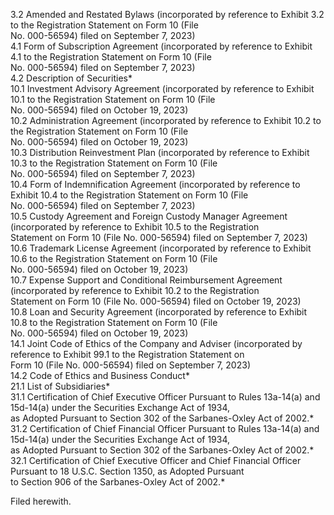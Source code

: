 3.2 Amended and Restated Bylaws (incorporated by reference to Exhibit 3.2 to the Registration Statement on Form 10 (File   
No. 000-56594) filed on September 7, 2023)   
4.1 Form of Subscription Agreement (incorporated by reference to Exhibit 4.1 to the Registration Statement on Form 10 (File   
No. 000-56594) filed on September 7, 2023)   
4.2 Description of Securities\*   
10.1 Investment Advisory Agreement (incorporated by reference to Exhibit 10.1 to the Registration Statement on Form 10 (File   
No. 000-56594) filed on October 19, 2023)   
10.2 Administration Agreement (incorporated by reference to Exhibit 10.2 to the Registration Statement on Form 10 (File   
No. 000-56594) filed on October 19, 2023)   
10.3 Distribution Reinvestment Plan (incorporated by reference to Exhibit 10.3 to the Registration Statement on Form 10 (File   
No. 000-56594) filed on September 7, 2023)   
10.4 Form of Indemnification Agreement (incorporated by reference to Exhibit 10.4 to the Registration Statement on Form 10 (File   
No. 000-56594) filed on September 7, 2023)   
10.5 Custody Agreement and Foreign Custody Manager Agreement (incorporated by reference to Exhibit 10.5 to the Registration   
Statement on Form 10 (File No. 000-56594) filed on September 7, 2023)   
10.6 Trademark License Agreement (incorporated by reference to Exhibit 10.6 to the Registration Statement on Form 10 (File   
No. 000-56594) filed on October 19, 2023)   
10.7 Expense Support and Conditional Reimbursement Agreement (incorporated by reference to Exhibit 10.2 to the Registration   
Statement on Form 10 (File No. 000-56594) filed on October 19, 2023)   
10.8 Loan and Security Agreement (incorporated by reference to Exhibit 10.8 to the Registration Statement on Form 10 (File   
No. 000-56594) filed on October 19, 2023)   
14.1 Joint Code of Ethics of the Company and Adviser (incorporated by reference to Exhibit 99.1 to the Registration Statement on   
Form 10 (File No. 000-56594) filed on September 7, 2023)   
14.2 Code of Ethics and Business Conduct\*   
21.1 List of Subsidiaries\*   
31.1 Certification of Chief Executive Officer Pursuant to Rules 13a-14(a) and 15d-14(a) under the Securities Exchange Act of 1934,   
as Adopted Pursuant to Section 302 of the Sarbanes-Oxley Act of 2002.\*   
31.2 Certification of Chief Financial Officer Pursuant to Rules 13a-14(a) and 15d-14(a) under the Securities Exchange Act of 1934,   
as Adopted Pursuant to Section 302 of the Sarbanes-Oxley Act of 2002.\*   
32.1 Certification of Chief Executive Officer and Chief Financial Officer Pursuant to 18 U.S.C. Section 1350, as Adopted Pursuant   
to Section 906 of the Sarbanes-Oxley Act of 2002.\*

Filed herewith.